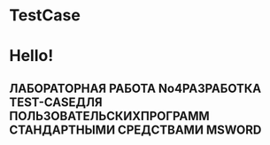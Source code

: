 # TestCase
<h1>Hello!</h1>
<h2>ЛАБОРАТОРНАЯ РАБОТА No4РАЗРАБОТКА TEST-CASEДЛЯ ПОЛЬЗОВАТЕЛЬСКИХПРОГРАММ СТАНДАРТНЫМИ СРЕДСТВАМИ MSWORD</h2>
